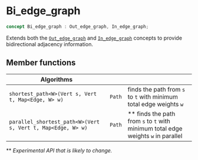 
# Bi_edge_graph

```c++
concept Bi_edge_graph : Out_edge_graph, In_edge_graph;
```

Extends both the [`Out_edge_graph`](Out_edge_graph.md) and [`In_edge_graph`](In_edge_graph.md) concepts to provide bidirectional adjacency information.

## Member functions
| Algorithms | | |
|------------|-|-|
| `shortest_path<W>(Vert s, Vert t, Map<Edge, W> w)` | `Path` | finds the path from `s` to `t` with minimum total edge weights `w` |
| `parallel_shortest_path<W>(Vert s, Vert t, Map<Edge, W> w)` | `Path` | ** finds the path from `s` to `t` with minimum total edge weights `w` in parallel |

\** _Experimental API that is likely to change._
